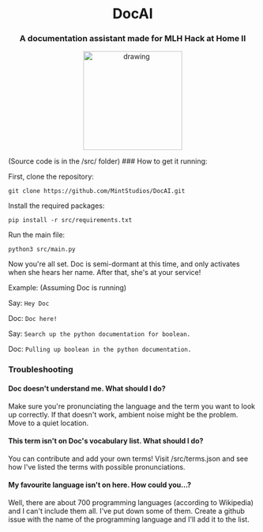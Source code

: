 <h1 align="center">DocAI</h1>
<h3 align="center">A documentation assistant made for MLH Hack at Home II</h3>
<p align="center">
<img src="https://user-images.githubusercontent.com/54677274/116800274-abaa1480-aacd-11eb-92dc-6cee964ae4b7.png" alt="drawing" align="center" width="200" height="200"/>
</p>
(Source code is in the /src/ folder)
### How to get it running:

First, clone the repository:

`git clone https://github.com/MintStudios/DocAI.git`

Install the required packages:

`pip install -r src/requirements.txt`

Run the main file:

`python3 src/main.py`

Now you're all set. Doc is semi-dormant at this time, and only activates when she hears her name. After that, she's at your service!

Example:
(Assuming Doc is running)

Say: `Hey Doc`

Doc: `Doc here!`

Say: `Search up the python documentation for boolean.`

Doc: `Pulling up boolean in the python documentation.`

### Troubleshooting
#### Doc doesn't understand me. What should I do?
Make sure you're pronunciating the language and the term you want to look up correctly. If that doesn't work, ambient noise might be the problem. Move to a quiet location.

#### This term isn't on Doc's vocabulary list. What should I do?
You can contribute and add your own terms! Visit /src/terms.json and see how I've listed the terms with possible pronunciations.

#### My favourite language isn't on here. How could you...?
Well, there are about 700 programming languages (according to Wikipedia) and I can't include them all. I've put down some of them. Create a github issue with the name of the programming language and I'll add it to the list.
